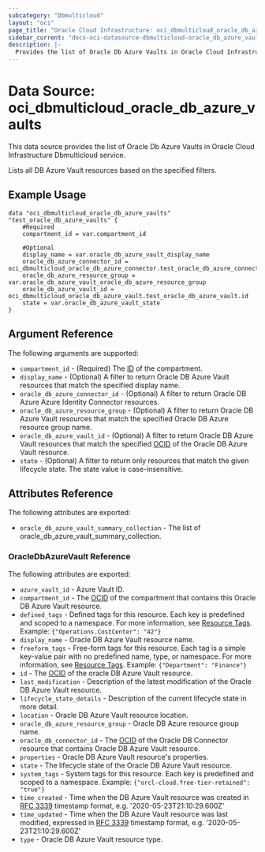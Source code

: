 ```yaml
---
subcategory: "Dbmulticloud"
layout: "oci"
page_title: "Oracle Cloud Infrastructure: oci_dbmulticloud_oracle_db_azure_vaults"
sidebar_current: "docs-oci-datasource-dbmulticloud-oracle_db_azure_vaults"
description: |-
  Provides the list of Oracle Db Azure Vaults in Oracle Cloud Infrastructure Dbmulticloud service
---
```


# Data Source: oci_dbmulticloud_oracle_db_azure_vaults
This data source provides the list of Oracle Db Azure Vaults in Oracle Cloud Infrastructure Dbmulticloud service.

Lists all DB Azure Vault resources based on the specified filters.


## Example Usage

```hcl
data "oci_dbmulticloud_oracle_db_azure_vaults" "test_oracle_db_azure_vaults" {
	#Required
	compartment_id = var.compartment_id

	#Optional
	display_name = var.oracle_db_azure_vault_display_name
	oracle_db_azure_connector_id = oci_dbmulticloud_oracle_db_azure_connector.test_oracle_db_azure_connector.id
	oracle_db_azure_resource_group = var.oracle_db_azure_vault_oracle_db_azure_resource_group
	oracle_db_azure_vault_id = oci_dbmulticloud_oracle_db_azure_vault.test_oracle_db_azure_vault.id
	state = var.oracle_db_azure_vault_state
}
```

## Argument Reference

The following arguments are supported:

* `compartment_id` - (Required) The [ID](https://docs.cloud.oracle.com/iaas/Content/General/Concepts/identifiers.htm) of the compartment.
* `display_name` - (Optional) A filter to return Oracle DB Azure Vault resources that match the specified display name.
* `oracle_db_azure_connector_id` - (Optional) A filter to return Oracle DB Azure Azure Identity Connector resources.
* `oracle_db_azure_resource_group` - (Optional) A filter to return Oracle DB Azure Vault resources that match the specified Oracle DB Azure resource group name.
* `oracle_db_azure_vault_id` - (Optional) A filter to return Oracle DB Azure Vault resources that match the specified [OCID](https://docs.cloud.oracle.com/iaas/Content/General/Concepts/identifiers.htm) of the Oracle DB Azure Vault resource.
* `state` - (Optional) A filter to return only resources that match the given lifecycle state. The state value is case-insensitive. 


## Attributes Reference

The following attributes are exported:

* `oracle_db_azure_vault_summary_collection` - The list of oracle_db_azure_vault_summary_collection.

### OracleDbAzureVault Reference

The following attributes are exported:

* `azure_vault_id` - Azure Vault ID.
* `compartment_id` - The [OCID](https://docs.cloud.oracle.com/iaas/Content/General/Concepts/identifiers.htm) of the compartment that contains this Oracle DB Azure Vault resource.
* `defined_tags` - Defined tags for this resource. Each key is predefined and scoped to a namespace. For more information, see [Resource Tags](https://docs.cloud.oracle.com/iaas/Content/General/Concepts/resourcetags.htm).  Example: `{"Operations.CostCenter": "42"}` 
* `display_name` - Oracle DB Azure Vault resource name.
* `freeform_tags` - Free-form tags for this resource. Each tag is a simple key-value pair with no predefined name, type, or namespace. For more information, see [Resource Tags](https://docs.cloud.oracle.com/iaas/Content/General/Concepts/resourcetags.htm).  Example: `{"Department": "Finance"}` 
* `id` - The [OCID](https://docs.cloud.oracle.com/iaas/Content/General/Concepts/identifiers.htm) of the oracle DB Azure Vault resource.
* `last_modification` - Description of the latest modification of the Oracle DB Azure Vault resource.
* `lifecycle_state_details` - Description of the current lifecycle state in more detail.
* `location` - Oracle DB Azure Vault resource location.
* `oracle_db_azure_resource_group` - Oracle DB Azure resource group name.
* `oracle_db_connector_id` - The [OCID](https://docs.cloud.oracle.com/iaas/Content/General/Concepts/identifiers.htm) of the Oracle DB Connector resource that contains Oracle DB Azure Vault resource.
* `properties` - Oracle DB Azure Vault resource's properties.
* `state` - The lifecycle state of the Oracle DB Azure Vault resource.
* `system_tags` - System tags for this resource. Each key is predefined and scoped to a namespace.  Example: `{"orcl-cloud.free-tier-retained": "true"}` 
* `time_created` - Time when the DB Azure Vault resource was created in [RFC 3339](https://tools.ietf.org/html/rfc3339) timestamp format, e.g. '2020-05-23T21:10:29.600Z' 
* `time_updated` - Time when the DB Azure Vault resource was last modified, expressed in [RFC 3339](https://tools.ietf.org/html/rfc3339) timestamp format, e.g. '2020-05-23T21:10:29.600Z' 
* `type` - Oracle DB Azure Vault resource type.

